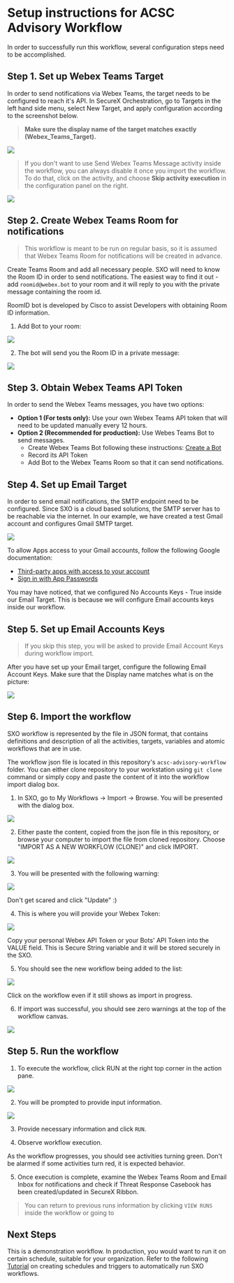 # Setup instructions for ACSC Advisory Workflow

In order to successfully run this workflow, several configuration steps need to be accomplished.

## Step 1. Set up Webex Teams Target

In order to send notifications via Webex Teams, the target needs to be configured to reach it's API. In SecureX Orchestration, go to Targets in the left hand side menu, select New Target, and apply configuration according to the screenshot below.

> **Make sure the display name of the target matches exactly (Webex_Teams_Target).**

![](/assets/webex_teams_target.png)

> If you don't want to use Send Webex Teams Message activity inside the workflow, you can always disable it once you import the workflow. To do that, click on the activity, and choose **Skip activity execution** in the configuration panel on the right.

![](/assets/skip_activity.png)

## Step 2. Create Webex Teams Room for notifications

> This workflow is meant to be run on regular basis, so it is assumed that Webex Teams Room for notifications will be created in advance.

Create Teams Room and add all necessary people. SXO will need to know the Room ID in order to send notifications. The easiest way to find it out - add `roomid@webex.bot` to your room and it will reply to you with the private message containing the room id.

RoomID bot is developed by Cisco to assist Developers with obtaining Room ID information.

1. Add Bot to your room:

![](/assets/add_roomid_bot.png)

2. The bot will send you the Room ID in a private message:

![](/assets/room_id.png)

## Step 3. Obtain Webex Teams API Token

In order to send the Webex Teams messages, you have two options:
  - **Option 1 (For tests only):** Use your own Webex Teams API token that will need to be updated manually every 12 hours.
  - **Option 2 (Recommended for production):** Use Webes Teams Bot to send messages.
      - Create Webex Teams Bot following these instructions: [Create a Bot](https://developer.webex.com/docs/bots)
      - Record its API Token
      - Add Bot to the Webex Teams Room so that it can send notifications.

## Step 4. Set up Email Target

In order to send email notifications, the SMTP endpoint need to be configured. Since SXO is a cloud based solutions, the SMTP server has to be reachable via the internet. In our example, we have created a test Gmail account and configures Gmail SMTP target.

![](/assets/email_target.png)

To allow Apps access to your Gmail accounts, follow the following Google documentation: 
* [Third-party apps with access to your account](https://support.google.com/accounts/answer/3466521?hl=en#)
* [Sign in with App Passwords](https://support.google.com/accounts/answer/185833?p=app_passwords_sa&hl=en&visit_id=637299908343568038-392387523&rd=1)

You may have noticed, that we configured No Accounts Keys - True inside our Email Target. This is because we will configure Email accounts keys inside our workflow.

## Step 5. Set up Email Accounts Keys

> If you skip this step, you will be asked to provide Email Account Keys during workflow import.

After you have set up your Email target, configure the following Email Account Keys. Make sure that the Display name matches what is on the picture:

![](/assets/email_account_keys.png)

## Step 6. Import the workflow

SXO workflow is represented by the file in JSON format, that contains definitions and description of all the activities, targets, variables and atomic workflows that are in use.

The workflow json file is located in this repository's `acsc-advisory-workflow` folder. You can either clone repository to your workstation using `git clone` command or simply copy and paste the content of it into the workflow import dialog box.

1. In SXO, go to My Workflows -> Import -> Browse. You will be presented with the dialog box.

![](/assets/import_dialog.png)

2. Either paste the content, copied from the json file in this repository, or browse your computer to import the file from cloned repository. Choose "IMPORT AS A NEW WORKFLOW (CLONE)" and click IMPORT.

![](/assets/import_filled.png)

3. You will be presented with the following warning:

![](/assets/import_warning.png)

Don't get scared and click "Update" :)

4. This is where you will provide your Webex Token:

![](/assets/token_request.png)

Copy your personal Webex API Token or your Bots' API Token into the VALUE field. This is Secure String variable and it will be stored securely in the SXO.

5. You should see the new workflow being added to the list:

![](/assets/import_in_progress.png)

Click on the workflow even if it still shows as import in progress.

6. If import was successful, you should see zero warnings at the top of the workflow canvas.

![](/assets/inside_workflow.png)

## Step 5. Run the workflow

1. To execute the workflow, click RUN at the right top corner in the action pane.

![](/assets/action_pane.png)

2. You will be prompted to provide input information.

![](/assets/input_variables.png)

3. Provide necessary information and click `RUN`.

4.  Observe workflow execution.

As the workflow progresses, you should see activities turning green. Don't be alarmed if some activities turn red, it is expected behavior.

5. Once execution is complete, examine the Webex Teams Room and Email Inbox for notifications and check if Threat Response Casebook has been created/updated in SecureX Ribbon.

> You can return to previous runs information by clicking `VIEW RUNS` inside the workflow or going to 

## Next Steps

This is a demonstration workflow. In production, you would want to run it on certain schedule, suitable for your organization. Refer to the following [Tutorial](https://ciscosecurity-sx-00-integration-workflows.readthedocs-hosted.com/en/latest/orchestration/schedules.html) on creating schedules and triggers to automatically run SXO workflows.
